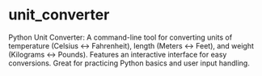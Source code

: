 # unit_converter
Python Unit Converter: A command-line tool for converting units of temperature (Celsius ↔ Fahrenheit), length (Meters ↔ Feet), and weight (Kilograms ↔ Pounds). Features an interactive interface for easy conversions. Great for practicing Python basics and user input handling.

